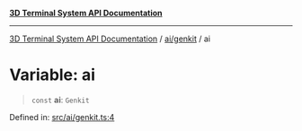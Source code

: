 [**3D Terminal System API Documentation**](../../../README.md)

***

[3D Terminal System API Documentation](../../../README.md) / [ai/genkit](../README.md) / ai

# Variable: ai

> `const` **ai**: `Genkit`

Defined in: [src/ai/genkit.ts:4](https://github.com/Dicommunitas/ThreeJS_Terminal_3D/blob/924f3613caa2db721a2c5fd220c2ea062aa5d81f/src/ai/genkit.ts#L4)
